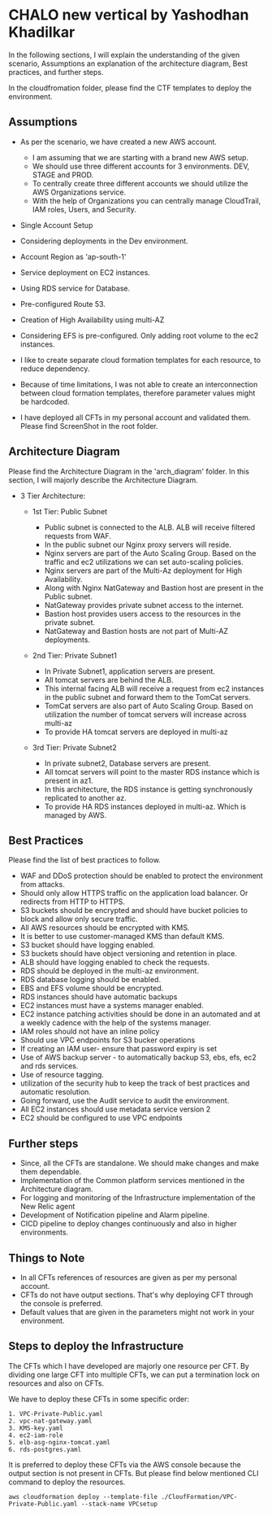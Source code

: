
# CHALO new vertical by Yashodhan Khadilkar

In the following sections, I will explain the understanding of the given scenario, Assumptions
an explanation of the architecture diagram, Best practices, and further steps. 

In the cloudfromation folder, please find the CTF templates to deploy the environment. 


## Assumptions

- As per the scenario, we have created a new AWS account. 
    
    - I am assuming that we are starting with a brand new AWS setup. 
    - We should use three different accounts for 3 environments. DEV, STAGE and PROD.
    - To centrally create three different accounts we should utilize the AWS Organizations service.
    - With the help of Organizations you can centrally manage CloudTrail, IAM roles, Users, and Security. 

- Single Account Setup
- Considering deployments in the Dev environment.
- Account Region as 'ap-south-1'
- Service deployment on EC2 instances.
- Using RDS service for Database. 
- Pre-configured Route 53. 
- Creation of High Availability using multi-AZ
- Considering EFS is pre-configured. Only adding root volume to the ec2 instances. 
- I like to create separate cloud formation templates for each resource, to reduce dependency.
- Because of time limitations, I was not able to create an interconnection between cloud formation templates, therefore parameter values might be hardcoded. 
- I have deployed all CFTs in my personal account and validated them. Please find ScreenShot in the root folder. 

    
## Architecture Diagram

Please find the Architecture Diagram in the 'arch_diagram' folder.
In this section, I will majorly describe the Architecture Diagram. 

- 3 Tier Architecture: 
    
    - 1st Tier: Public Subnet

        - Public subnet is connected to the ALB. ALB will receive filtered requests from WAF. 
        - In the public subnet our Nginx proxy servers will reside. 
        - Nginx servers are part of the Auto Scaling Group. Based on the traffic and ec2 utilizations we can set auto-scaling policies. 
        - Nginx servers are part of the Multi-Az deployment for High Availability. 
        - Along with Nginx NatGateway and Bastion host are present in the Public subnet. 
        - NatGateway provides private subnet access to the internet. 
        - Bastion host provides users access to the resources in the private subnet.
        - NatGateway and Bastion hosts are not part of Multi-AZ deployments. 

    - 2nd Tier: Private Subnet1

        - In Private Subnet1, application servers are present. 
        - All tomcat servers are behind the ALB.
        - This internal facing ALB will receive a request from ec2 instances in the public subnet and forward them to the TomCat servers. 
        - TomCat servers are also part of Auto Scaling Group. Based on utilization the number of tomcat servers will increase across multi-az
        - To provide HA tomcat servers are deployed in multi-az
    
    - 3rd Tier: Private Subnet2 

        - In private subnet2, Database servers are present. 
        - All tomcat servers will point to the master RDS instance which is present in az1. 
        - In this architecture, the RDS instance is getting synchronously replicated to another az. 
        - To provide HA RDS instances deployed in multi-az. Which is managed by AWS. 

    
## Best Practices

Please find the list of best practices to follow. 

- WAF and DDoS protection should be enabled to protect the environment from attacks.
- Should only allow HTTPS traffic on the application load balancer. Or redirects from HTTP to HTTPS.
- S3 buckets should be encrypted and should have bucket policies to block and allow only secure traffic. 
- All AWS resources should be encrypted with KMS. 
- It is better to use customer-managed KMS than default KMS. 
- S3 bucket should have logging enabled. 
- S3 buckets should have object versioning and retention in place.
- ALB should have logging enabled to check the requests. 
- RDS should be deployed in the multi-az environment. 
- RDS database logging should be enabled. 
- EBS and EFS volume should be encrypted. 
- RDS instances should have automatic backups
- EC2 instances must have a systems manager enabled. 
- EC2 instance patching activities should be done in an automated and at a weekly cadence with the help of the systems manager. 
- IAM roles should not have an inline policy
- Should use VPC endpoints for S3 bucker operations
- If creating an IAM user- ensure that password expiry is set
- Use of AWS backup server - to automatically backup S3, ebs, efs, ec2 and rds services. 
- Use of resource tagging. 
- utilization of the security hub to keep the track of best practices and automatic resolution. 
- Going forward, use the Audit service to audit the environment. 
- All EC2 instances should use metadata service version 2
- EC2 should be configured to use VPC endpoints


## Further steps

- Since, all the CFTs are standalone. We should make changes and make them dependable. 
- Implementation of the Common platform services mentioned in the Architecture diagram. 
- For logging and monitoring of the Infrastructure implementation of the New Relic agent
- Development of Notification pipeline and Alarm pipeline. 
- CICD pipeline to deploy changes continuously and also in higher environments. 

## Things to Note
- In all CFTs references of resources are given as per my personal account. 
- CFTs do not have output sections. That's why deploying CFT through the console is preferred. 
- Default values that are given in the parameters might not work in your environment. 

## Steps to deploy the Infrastructure

The CFTs which I have developed are majorly one resource per CFT. By dividing one large CFT into multiple CFTs, we can put a termination lock on resources and also on CFTs. 

We have to deploy these CFTs in some specific order: 
    
    1. VPC-Private-Public.yaml
    2. vpc-nat-gateway.yaml
    3. KMS-key.yaml
    4. ec2-iam-role
    5. elb-asg-nginx-tomcat.yaml
    6. rds-postgres.yaml

It is preferred to deploy these CFTs via the AWS console because the output section is not present in CFTs.  But please find below mentioned CLI command to deploy the resources. 

    aws cloudformation deploy --template-file ./CloufFormation/VPC-Private-Public.yaml --stack-name VPCsetup 
